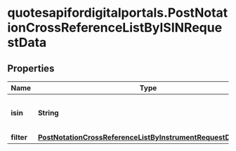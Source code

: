 # quotesapifordigitalportals.PostNotationCrossReferenceListByISINRequestData

## Properties

Name | Type | Description | Notes
------------ | ------------- | ------------- | -------------
**isin** | **String** | International Securities Identification Number. | 
**filter** | [**PostNotationCrossReferenceListByInstrumentRequestDataFilter**](PostNotationCrossReferenceListByInstrumentRequestDataFilter.md) |  | [optional] 


